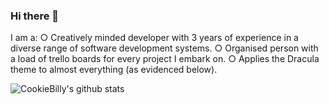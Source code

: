 ### Hi there 👋

I am a:
○ Creatively minded developer with 3 years of experience in a diverse range of software development systems.
○ Organised person with a load of trello boards for every project I embark on.
○ Applies the Dracula theme to almost everything (as evidenced below).

![CookieBilly's github stats](https://github-readme-stats.vercel.app/api?username=CookieBilly&theme=dracula&show_icons=true)
